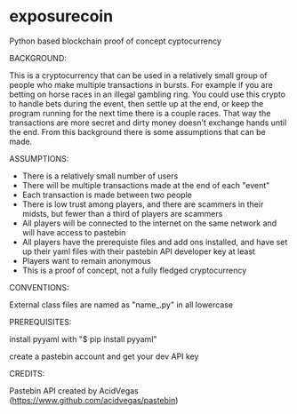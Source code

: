 # exposurecoin
Python based blockchain proof of concept cyptocurrency

BACKGROUND:

This is a cryptocurrency that can be used in a relatively small group of people who make multiple transactions in bursts.  For example if you are betting on horse races in an illegal gambling ring.  You could use this crypto to handle bets during the event, then settle up at the end, or keep the program running for the next time there is a couple races.  That way the transactions are more secret and dirty money doesn't exchange hands until the end.  From this background there is some assumptions that can be made.

ASSUMPTIONS:
 - There is a relatively small number of users
 - There will be multiple transactions made at the end of each "event"
 - Each transaction is made between two people
 - There is low trust among players, and there are scammers in their midsts, but fewer than a third of players are scammers
 - All players will be connected to the internet on the same network and will have access to pastebin
 - All players have the prerequiste files and add ons installed, and have set up their yaml files with their pastebin API developer key at least
 - Players want to remain anonymous
 - This is a proof of concept, not a fully fledged cryptocurrency

CONVENTIONS:

External class files are named as "name_.py" in all lowercase

PREREQUISITES:

install pyyaml with "$ pip install pyyaml"

create a pastebin account and get your dev API key

CREDITS: 

Pastebin API created by AcidVegas (https://www.github.com/acidvegas/pastebin)